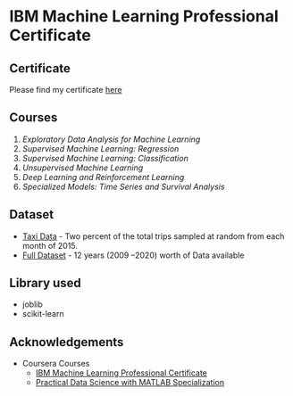 # IBM Machine Learning Professional Certificate

## Certificate
Please find my certificate [here](https://coursera.org/share/50b42c1ee2c17fa510b88fdc263f6c5c)

## Courses

1. *Exploratory Data Analysis for Machine Learning*
2. *Supervised Machine Learning: Regression*
3. *Supervised Machine Learning: Classification*
4. *Unsupervised Machine Learning*
5. *Deep Learning and Reinforcement Learning*
6. *Specialized Models: Time Series and Survival Analysis*


## Dataset
- [Taxi Data](https://www.mathworks.com/supportfiles/practicaldsmatlab/taxi/Taxi%20Data.zip) - Two percent of the total trips sampled at random from each month of 2015.
- [Full Dataset](https://www1.nyc.gov/site/tlc/about/tlc-trip-record-data.page) - 12 years (2009 –2020) worth of Data available

## Library used
- joblib
- scikit-learn


## Acknowledgements
- Coursera Courses
  - [IBM Machine Learning Professional Certificate](https://www.coursera.org/professional-certificates/ibm-machine-learning)
  - [Practical Data Science with MATLAB Specialization](https://www.coursera.org/specializations/practical-data-science-matlab)